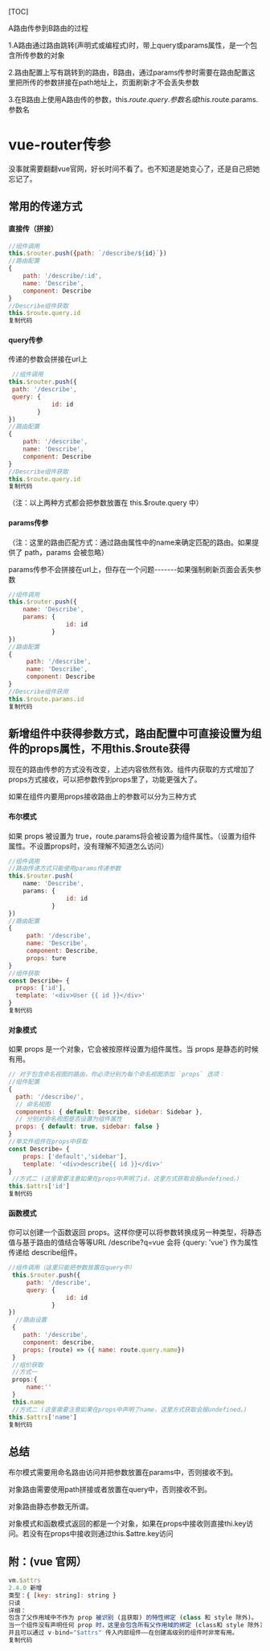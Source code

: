 [TOC]

A路由传参到B路由的过程

1.A路由通过路由跳转(声明式或编程式)时，带上query或params属性，是一个包含所传参数的对象

2.路由配置上写有跳转到的路由，B路由，通过params传参时需要在路由配置这里把所传的参数拼接在path地址上，页面刷新才不会丢失参数

3.在B路由上使用A路由传的参数，this.$route.query.参数名或this.$route.params.参数名



# vue-router传参

没事就需要翻翻vue官网，好长时间不看了。也不知道是她变心了，还是自己把她忘记了。

## 常用的传递方式

#### 直接传（拼接）

```js
//组件调用
this.$router.push({path: `/describe/${id}`})
//路由配置
{
    path: '/describe/:id',
    name: 'Describe',
    component: Describe
}
//Describe组件获取
this.$route.query.id
复制代码
```

#### query传参

传递的参数会拼接在url上

```js
 //组件调用
this.$router.push({
 path: '/describe',
 query: {
            id: id
        }
})
//路由配置
{
    path: '/describe',
    name: 'Describe',
    component: Describe
}
//Describe组件获取
this.$route.query.id
复制代码
```

（注：以上两种方式都会把参数放置在 this.$route.query 中）

#### params传参

（注：这里的路由匹配方式：通过路由属性中的name来确定匹配的路由。如果提供了 path，params 会被忽略）

params传参不会拼接在url上，但存在一个问题-------如果强制刷新页面会丢失参数

```js
//组件调用
this.$router.push({
    name: 'Describe',
    params: {
                id: id
            }
})
//路由配置
{
     path: '/describe',
     name: 'Describe',
     component: Describe
}
//Describe组件获用
this.$route.params.id
复制代码
```

## 新增组件中获得参数方式，路由配置中可直接设置为组件的props属性，不用this.$route获得

现在的路由传参的方式没有改变，上述内容依然有效。组件内获取的方式增加了props方式接收，可以把参数传到props里了，功能更强大了。

如果在组件内要用props接收路由上的参数可以分为三种方式

#### 布尔模式

如果 props 被设置为 true，route.params将会被设置为组件属性。（设置为组件属性。不设置props时，没有理解不知道怎么访问）

```js
//组件调用
//路由传递方式只能使用params传递参数
this.$router.push(
    name: 'Describe',
    params: {
                id: id
            }
})
//路由配置
{
     path: '/describe',
     name: 'Describe',
     component: Describe,
     props: ture
}
//组件获取
const Describe= {
  props: ['id'],
  template: '<div>User {{ id }}</div>'
}
复制代码
```

#### 对象模式

如果 props 是一个对象，它会被按原样设置为组件属性。当 props 是静态的时候有用。

```js
// 对于包含命名视图的路由，你必须分别为每个命名视图添加 `props` 选项：
//组件配置
{
  path: '/describe/',
  // 命名视图
  components: { default: Describe, sidebar: Sidebar },
  // 分别对命名视图是否设置为组件属性
  props: { default: true, sidebar: false }
}
//单文件组件在props中获取
const Describe= {
    props: ['default','sidebar'],
    template: '<div>describe{{ id }}</div>'
}
 //方式二 (这里需要注意如果在props中声明了id，这里方式获取会报undefined。)
this.$attrs['id']
复制代码
```

#### 函数模式

你可以创建一个函数返回 props。这样你便可以将参数转换成另一种类型，将静态值与基于路由的值结合等等URL /describe?q=vue 会将 {query: 'vue'} 作为属性传递给 describe组件。

```js
//组件调用（这里只能把参数放置在query中）
 this.$router.push({
     path: '/describe',
     query: {
                id: id
            }
})
  //路由设置
 { 
    path: '/describe', 
    component: describe, 
    props: (route) => ({ name: route.query.name}) 
 }
 //组价获取
 //方式一
 props:{
     name:''
 }
 this.name
 //方式二 (这里需要注意如果在props中声明了name，这里方式获取会报undefined。)
this.$attrs['name']
复制代码
```

## 总结

布尔模式需要用命名路由访问并把参数放置在params中，否则接收不到。

对象路由需要使用path拼接或者放置在query中，否则接收不到。

对象路由静态参数无所谓。

对象模式和函数模式返回的都是一个对象，如果在props中接收则直接thi.key访问。若没有在props中接收则通过this.$attre.key访问

## 附：(vue 官网）

```js
vm.$attrs
2.4.0 新增
类型：{ [key: string]: string }
只读
详细：
包含了父作用域中不作为 prop 被识别 (且获取) 的特性绑定 (class 和 style 除外)。
当一个组件没有声明任何 prop 时，这里会包含所有父作用域的绑定 (class和 style 除外)，
并且可以通过 v-bind="$attrs" 传入内部组件——在创建高级别的组件时非常有用。
复制代码
```